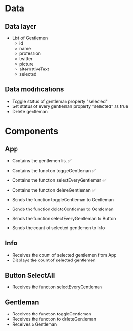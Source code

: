 # Data

## Data layer

- List of Gentlemen
  - id
  - name
  - profession
  - twitter
  - picture
  - alternativeText
  - selected

## Data modifications

- Toggle status of gentleman property "selected"
- Set status of every gentleman property "selected" as true
- Delete gentleman

# Components

## App

- Contains the gentlemen list ✅

- Contains the function toggleGentleman ✅
- Contains the function selectEveryGentleman ✅
- Contains the function deleteGentleman ✅

- Sends the function toggleGentleman to Gentleman
- Sends the function deleteGentleman to Gentleman
- Sends the function selectEveryGentleman to Button

- Sends the count of selected gentlemen to Info

## Info

- Receives the count of selected gentlemen from App
- Displays the count of selected gentlemen

## Button SelectAll

- Receives the function selectEveryGentleman

## Gentleman

- Receives the function toggleGentleman
- Receives the function to deleteGentleman
- Receives a Gentleman
